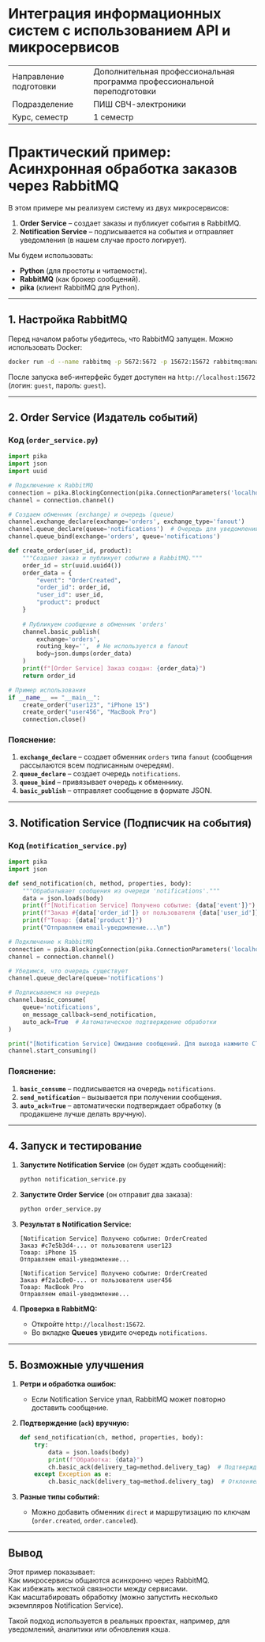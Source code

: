 # Интеграция информационных систем с использованием API и микросервисов
|||
|---|---|
|Направление подготовки|Дополнительная профессиональная программа профессиональной переподготовки|
|Подразделение|ПИШ СВЧ-электроники|
|Курс, семестр|1 семестр|

# **Практический пример: Асинхронная обработка заказов через RabbitMQ**  

В этом примере мы реализуем систему из двух микросервисов:  
1. **Order Service** – создает заказы и публикует события в RabbitMQ.  
2. **Notification Service** – подписывается на события и отправляет уведомления (в нашем случае просто логирует).  

Мы будем использовать:  
- **Python** (для простоты и читаемости).  
- **RabbitMQ** (как брокер сообщений).  
- **pika** (клиент RabbitMQ для Python).  

---

## **1. Настройка RabbitMQ**  
Перед началом работы убедитесь, что RabbitMQ запущен. Можно использовать Docker:  
```bash
docker run -d --name rabbitmq -p 5672:5672 -p 15672:15672 rabbitmq:management
```  
После запуска веб-интерфейс будет доступен на `http://localhost:15672` (логин: `guest`, пароль: `guest`).  

---

## **2. Order Service (Издатель событий)**  

### **Код (`order_service.py`)**  
```python
import pika
import json
import uuid

# Подключение к RabbitMQ
connection = pika.BlockingConnection(pika.ConnectionParameters('localhost'))
channel = connection.channel()

# Создаем обменник (exchange) и очередь (queue)
channel.exchange_declare(exchange='orders', exchange_type='fanout')
channel.queue_declare(queue='notifications')  # Очередь для уведомлений
channel.queue_bind(exchange='orders', queue='notifications')

def create_order(user_id, product):
    """Создает заказ и публикует событие в RabbitMQ."""
    order_id = str(uuid.uuid4())
    order_data = {
        "event": "OrderCreated",
        "order_id": order_id,
        "user_id": user_id,
        "product": product
    }
    
    # Публикуем сообщение в обменник 'orders'
    channel.basic_publish(
        exchange='orders',
        routing_key='',  # Не используется в fanout
        body=json.dumps(order_data)
    )
    print(f"[Order Service] Заказ создан: {order_data}")
    return order_id

# Пример использования
if __name__ == "__main__":
    create_order("user123", "iPhone 15")
    create_order("user456", "MacBook Pro")
    connection.close()
```

### **Пояснение:**  
1. **`exchange_declare`** – создает обменник `orders` типа `fanout` (сообщения рассылаются всем подписанным очередям).  
2. **`queue_declare`** – создает очередь `notifications`.  
3. **`queue_bind`** – привязывает очередь к обменнику.  
4. **`basic_publish`** – отправляет сообщение в формате JSON.  

---

## **3. Notification Service (Подписчик на события)**  

### **Код (`notification_service.py`)**  
```python
import pika
import json

def send_notification(ch, method, properties, body):
    """Обрабатывает сообщения из очереди 'notifications'."""
    data = json.loads(body)
    print(f"[Notification Service] Получено событие: {data['event']}")
    print(f"Заказ #{data['order_id']} от пользователя {data['user_id']}")
    print(f"Товар: {data['product']}")
    print("Отправляем email-уведомление...\n")

# Подключение к RabbitMQ
connection = pika.BlockingConnection(pika.ConnectionParameters('localhost'))
channel = connection.channel()

# Убедимся, что очередь существует
channel.queue_declare(queue='notifications')

# Подписываемся на очередь
channel.basic_consume(
    queue='notifications',
    on_message_callback=send_notification,
    auto_ack=True  # Автоматическое подтверждение обработки
)

print("[Notification Service] Ожидание сообщений. Для выхода нажмите CTRL+C")
channel.start_consuming()
```

### **Пояснение:**  
1. **`basic_consume`** – подписывается на очередь `notifications`.  
2. **`send_notification`** – вызывается при получении сообщения.  
3. **`auto_ack=True`** – автоматически подтверждает обработку (в продакшене лучше делать вручную).  

---

## **4. Запуск и тестирование**  

1. **Запустите Notification Service** (он будет ждать сообщений):  
   ```bash
   python notification_service.py
   ```  

2. **Запустите Order Service** (он отправит два заказа):  
   ```bash
   python order_service.py
   ```  

3. **Результат в Notification Service:**  
   ```
   [Notification Service] Получено событие: OrderCreated  
   Заказ #c7e5b3d4-... от пользователя user123  
   Товар: iPhone 15  
   Отправляем email-уведомление...  

   [Notification Service] Получено событие: OrderCreated  
   Заказ #f2a1c8e0-... от пользователя user456  
   Товар: MacBook Pro  
   Отправляем email-уведомление...  
   ```  

4. **Проверка в RabbitMQ:**  
   - Откройте `http://localhost:15672`.  
   - Во вкладке **Queues** увидите очередь `notifications`.  

---

## **5. Возможные улучшения**  

1. **Ретри и обработка ошибок:**  
   - Если Notification Service упал, RabbitMQ может повторно доставить сообщение.  

2. **Подтверждение (`ack`) вручную:**  
   ```python
   def send_notification(ch, method, properties, body):
       try:
           data = json.loads(body)
           print(f"Обработка: {data}")
           ch.basic_ack(delivery_tag=method.delivery_tag)  # Подтверждаем обработку
       except Exception as e:
           ch.basic_nack(delivery_tag=method.delivery_tag)  # Отклоняем сообщение
   ```  

3. **Разные типы событий:**  
   - Можно добавить обменник `direct` и маршрутизацию по ключам (`order.created`, `order.canceled`).  

---

## **Вывод**  
Этот пример показывает:  
Как микросервисы общаются асинхронно через RabbitMQ.  
Как избежать жесткой связности между сервисами.  
Как масштабировать обработку (можно запустить несколько экземпляров Notification Service).  

Такой подход используется в реальных проектах, например, для уведомлений, аналитики или обновления кэша.
